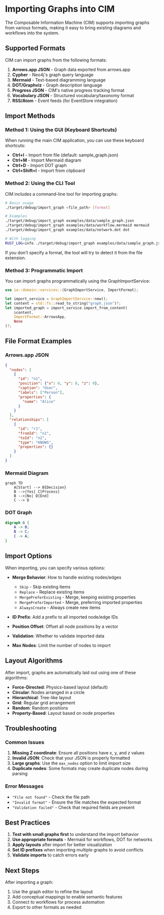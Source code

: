 # Importing Graphs into CIM

The Composable Information Machine (CIM) supports importing graphs from various formats, making it easy to bring existing diagrams and workflows into the system.

## Supported Formats

CIM can import graphs from the following formats:

1. **Arrows.app JSON** - Graph data exported from arrows.app
2. **Cypher** - Neo4j's graph query language
3. **Mermaid** - Text-based diagramming language
4. **DOT/Graphviz** - Graph description language
5. **Progress JSON** - CIM's native progress tracking format
6. **Vocabulary JSON** - Structured vocabulary/taxonomy format
7. **RSS/Atom** - Event feeds (for EventStore integration)

## Import Methods

### Method 1: Using the GUI (Keyboard Shortcuts)

When running the main CIM application, you can use these keyboard shortcuts:

- **Ctrl+I** - Import from file (default: sample_graph.json)
- **Ctrl+M** - Import Mermaid diagram
- **Ctrl+D** - Import DOT graph
- **Ctrl+Shift+I** - Import from clipboard

### Method 2: Using the CLI Tool

CIM includes a command-line tool for importing graphs:

```bash
# Basic usage
./target/debug/import_graph <file_path> [format]

# Examples
./target/debug/import_graph examples/data/sample_graph.json
./target/debug/import_graph examples/data/workflow.mermaid mermaid
./target/debug/import_graph examples/data/network.dot dot

# With logging
RUST_LOG=info ./target/debug/import_graph examples/data/sample_graph.json
```

If you don't specify a format, the tool will try to detect it from the file extension.

### Method 3: Programmatic Import

You can import graphs programmatically using the GraphImportService:

```rust
use ia::domain::services::{GraphImportService, ImportFormat};

let import_service = GraphImportService::new();
let content = std::fs::read_to_string("graph.json")?;
let imported_graph = import_service.import_from_content(
    &content,
    ImportFormat::ArrowsApp,
    None
)?;
```

## File Format Examples

### Arrows.app JSON

```json
{
  "nodes": [
    {
      "id": "n1",
      "position": {"x": 0, "y": 0, "z": 0},
      "caption": "User",
      "labels": ["Person"],
      "properties": {
        "name": "Alice"
      }
    }
  ],
  "relationships": [
    {
      "id": "r1",
      "fromId": "n1",
      "toId": "n2",
      "type": "KNOWS",
      "properties": {}
    }
  ]
}
```

### Mermaid Diagram

```mermaid
graph TD
    A[Start] --> B{Decision}
    B -->|Yes| C[Process]
    B -->|No| D[End]
    C --> D
```

### DOT Graph

```dot
digraph G {
    A -> B;
    B -> C;
    C -> A;
}
```

## Import Options

When importing, you can specify various options:

- **Merge Behavior**: How to handle existing nodes/edges
  - `Skip` - Skip existing items
  - `Replace` - Replace existing items
  - `MergePreferExisting` - Merge, keeping existing properties
  - `MergePreferImported` - Merge, preferring imported properties
  - `AlwaysCreate` - Always create new items

- **ID Prefix**: Add a prefix to all imported node/edge IDs
- **Position Offset**: Offset all node positions by a vector
- **Validation**: Whether to validate imported data
- **Max Nodes**: Limit the number of nodes to import

## Layout Algorithms

After import, graphs are automatically laid out using one of these algorithms:

- **Force-Directed**: Physics-based layout (default)
- **Circular**: Nodes arranged in a circle
- **Hierarchical**: Tree-like layout
- **Grid**: Regular grid arrangement
- **Random**: Random positions
- **Property-Based**: Layout based on node properties

## Troubleshooting

### Common Issues

1. **Missing Z coordinate**: Ensure all positions have x, y, and z values
2. **Invalid JSON**: Check that your JSON is properly formatted
3. **Large graphs**: Use the `max_nodes` option to limit import size
4. **Duplicate nodes**: Some formats may create duplicate nodes during parsing

### Error Messages

- `"File not found"` - Check the file path
- `"Invalid format"` - Ensure the file matches the expected format
- `"Validation failed"` - Check that required fields are present

## Best Practices

1. **Test with small graphs first** to understand the import behavior
2. **Use appropriate formats** - Mermaid for workflows, DOT for networks
3. **Apply layouts** after import for better visualization
4. **Set ID prefixes** when importing multiple graphs to avoid conflicts
5. **Validate imports** to catch errors early

## Next Steps

After importing a graph:

1. Use the graph editor to refine the layout
2. Add conceptual mappings to enable semantic features
3. Connect to workflows for process automation
4. Export to other formats as needed
